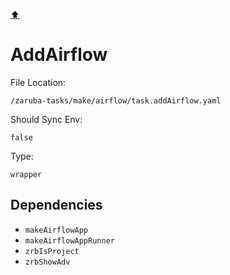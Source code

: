 [⬆️](./README.md)

# AddAirflow

File Location:

    /zaruba-tasks/make/airflow/task.addAirflow.yaml

Should Sync Env:

    false

Type:

    wrapper


## Dependencies

* `makeAirflowApp`
* `makeAirflowAppRunner`
* `zrbIsProject`
* `zrbShowAdv`